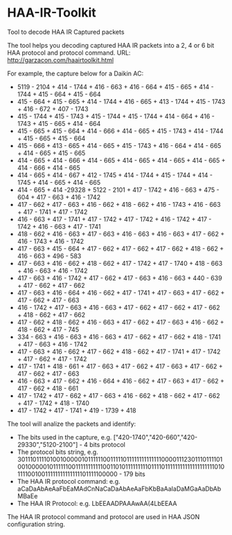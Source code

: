 # HAA-IR-Toolkit
Tool to decode HAA IR Captured packets


The tool helps you decoding captured HAA IR packets into a 2, 4 or 6 bit HAA protocol and protocol command.
URL: http://garzacon.com/haairtoolkit.html

For example, the capture below for a Daikin AC:
+ 5119 - 2104 +  414 - 1744 +  416 -  663 +  416 -  664 +  415 -  665 +  414 - 1744 +  415 -  664 +  415 -  664 
+  415 -  664 +  415 -  665 +  414 - 1744 +  416 -  665 +  413 - 1744 +  415 - 1743 +  416 -  672 +  407 - 1743 
+  415 - 1744 +  415 - 1743 +  415 - 1744 +  415 - 1744 +  414 -  664 +  416 - 1743 +  415 -  665 +  414 -  664 
+  415 -  665 +  415 -  664 +  414 -  666 +  414 -  665 +  415 - 1743 +  414 - 1744 +  415 -  665 +  415 -  664 
+  415 -  666 +  413 -  665 +  414 -  665 +  415 - 1743 +  416 -  664 +  414 -  665 +  414 -  665 +  415 -  665 
+  414 -  665 +  414 -  666 +  414 -  665 +  414 -  665 +  414 -  665 +  414 -  665 +  414 -  666 +  414 -  665 
+  414 -  665 +  414 -  667 +  412 - 1745 +  414 - 1744 +  415 - 1744 +  414 - 1745 +  414 -  665 +  414 -  665 
+  414 -  665 +  414 -29328 + 5122 - 2101 +  417 - 1742 +  416 -  663 +  475 -  604 +  417 -  663 +  416 - 1742 
+  417 -  662 +  417 -  663 +  416 -  662 +  418 -  662 +  416 - 1743 +  416 -  663 +  417 - 1741 +  417 - 1742 
+  416 -  663 +  417 - 1741 +  417 - 1742 +  417 - 1742 +  416 - 1742 +  417 - 1742 +  416 -  663 +  417 - 1741 
+  418 -  662 +  416 -  663 +  417 -  663 +  416 -  663 +  416 -  663 +  417 -  662 +  416 - 1743 +  416 - 1742 
+  417 -  663 +  415 -  664 +  417 -  662 +  417 -  662 +  417 -  662 +  418 -  662 +  416 -  663 +  496 -  583 
+  417 -  663 +  416 -  662 +  418 -  662 +  417 - 1742 +  417 - 1740 +  418 -  663 +  416 -  663 +  416 - 1742 
+  417 -  663 +  416 - 1742 +  417 -  662 +  417 -  663 +  416 -  663 +  440 -  639 +  417 -  662 +  417 -  662 
+  417 -  663 +  416 -  664 +  416 -  662 +  417 - 1741 +  417 -  663 +  417 -  662 +  417 -  662 +  417 -  663 
+  416 - 1742 +  417 -  663 +  416 -  663 +  417 -  662 +  417 -  662 +  417 -  662 +  418 -  662 +  417 -  662 
+  417 -  662 +  418 -  662 +  416 -  663 +  417 -  662 +  417 -  663 +  416 -  662 +  418 -  662 +  417 -  745 
+  334 -  663 +  416 -  663 +  416 -  663 +  417 -  662 +  417 -  662 +  418 - 1741 +  417 -  663 +  416 - 1742 
+  417 -  663 +  416 -  662 +  417 -  662 +  418 -  662 +  417 - 1741 +  417 - 1742 +  417 -  662 +  417 - 1742 
+  417 - 1741 +  418 -  661 +  417 -  663 +  417 -  662 +  417 -  663 +  417 -  662 +  417 -  662 +  417 -  663 
+  416 -  663 +  417 -  662 +  416 -  664 +  416 -  662 +  417 -  663 +  417 -  662 +  417 -  662 +  418 -  661 
+  417 - 1742 +  417 -  662 +  417 -  663 +  416 -  662 +  418 -  662 +  417 -  662 +  417 - 1742 +  418 - 1740 
+  417 - 1742 +  417 - 1741 +  419 - 1739 +  418 

The tool will analize the packets and identify:
- The bits used in the capture, e.g. ["420-1740","420-660","420-29330","5120-2100"] - 4 bits protocol
- The protocol bits string, e.g.
30111011110100100000101111110011111011111111111111000011123011101111010010000010111111001111111111100110101111111110111101111111111111111111101011110010011111111111111101111100000 - 179 bits
- The HAA IR protocol command: e.g. aCaDaAbAeAaFbEaMAdCnNaCaDaAbAeAaFbKbBaAaIaDaMGaAaDbAbMBaEe
- The HAA IR Protocol: e.g. LbEEAADPAAAwAA(4LbEEAA

The HAA IR protocol command and protocol are used in HAA JSON configuration string.


